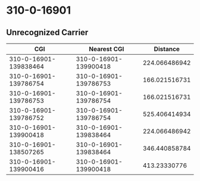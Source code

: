 # 310-0-16901
## Unrecognized Carrier


| CGI | Nearest CGI | Distance |
|-----|-------------|----------|
| 310-0-16901-139838464 | 310-0-16901-139900418 | 224.066486942 |
| 310-0-16901-139786754 | 310-0-16901-139786753 | 166.021516731 |
| 310-0-16901-139786753 | 310-0-16901-139786754 | 166.021516731 |
| 310-0-16901-139786752 | 310-0-16901-139786754 | 525.406414934 |
| 310-0-16901-139900418 | 310-0-16901-139838464 | 224.066486942 |
| 310-0-16901-138507265 | 310-0-16901-139838464 | 346.440858784 |
| 310-0-16901-139900416 | 310-0-16901-139900418 | 413.23330776 |
